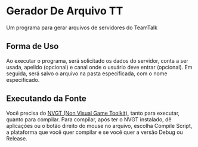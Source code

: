 # Gerador De Arquivo TT
Um programa para gerar arquivos de servidores do TeamTalk
## Forma de Uso
Ao executar o programa, será solicitado os dados do servidor, conta a ser usada, apelido (opcional) e canal onde o usuário deve entrar (opcional).
Em seguida, será salvo o arquivo na pasta especificada, com o nome especificado.
## Executando da Fonte
Você precisa do [NVGT (Non Visual Game Toolkit)](https://nvgt.gg), tanto para executar, quanto para compilar.
Para compilar, após ter o NVGT instalado, dê aplicações ou o botão direito do mouse no arquivo, escolha Compile Script, a plataforma que você quer compilar e se você quer a versão Debug ou Release.
